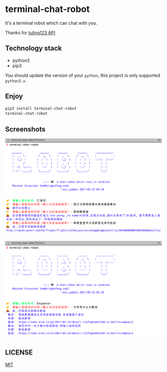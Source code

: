 # terminal-chat-robot
It's a terminal robot which can chat with you.

Thanks for [tuling123 API](http://www.tuling123.com/help/h_cent_webapi.jhtml?nav=doc).

## Technology stack
* python3
* pip3

You should update the version of your `python`, this project is only supported `python3.x`.
## Enjoy
```bash
pip3 install terminal-chat-robot
terminal-chat-robot
```

## Screenshots
![image](./screenshots/1.png)

![image](./screenshots/2.png)

## LICENSE
[MIT](./LICENSE)